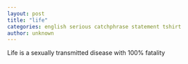 ```yaml
---
layout: post
title: "life"
categories: english serious catchphrase statement tshirt
author: unknown
---
```

Life is a sexually transmitted disease with 100% fatality
